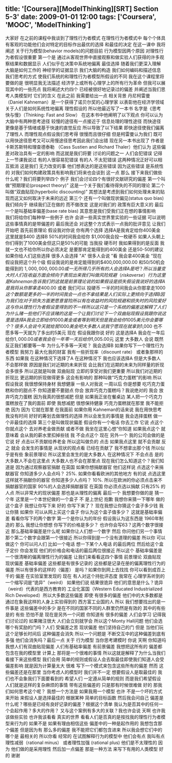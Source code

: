 title: '[Coursera][ModelThinking][SRT] Section 5-3'
date: 2009-01-01 12:00
tags: ['Coursera', 'MOOC', 'ModelThinking']
---

﻿大家好 在之前的课程中我谈到了理性行为者模式
在理性行为者模式中 每个个体具有客观的功能他们会对特定的目标作出最优的选择
和最佳的决定 在这一课中 我将阐述
关于行为模型(behavior models)的问题目前 行为模型因两个原因
对理性行为者假设很重要 第一个是
通过从客观世界中直接观察和做实验人们获得的许多观察结果和数据显示
人们似乎在决策中系统地偏离
最佳选择 随着我们更深入理解
大脑是如何工作的 神经学的证据显示
我们大脑的构造 我们如何编码和描述信息 我们思考的方式
使我们系统的和理性行为者模型所假设的不同
我在这个课程里将要做的是 很明显我无法描述
经济学上或所有心理学上的所有行为革命
但我可以展现其中的一些亮点 我将阐述大约四个
已经被很好地记录过的偏差  并阐述当我们思考人类模型时
它们的含义 在此之前 我需要给出一点
相关背景 丹尼柯雷曼（Daniel Kahneman）是一个获得了诺贝尔奖的心理学家
以表彰他在经济学领域关于人们是如何系统性地偏离
理性假设的 所以他最近写了一本书 名字是《思考 快与慢》（Thinking: Fast and Slow）
在这本书中他阐明了以下观点 你可以认为
大脑中有两种思考途径 较慢的途径有一点接近于
信息处理的理性途径 而快途径
更像是基于情绪或基于快速的直觉反应 所以导致了以下结果
即快途径使我们偏离了理性人
而理性观点假设我们思考得
很慢而且很仔细 但是柯雷曼认为我们
既可以用快途径思考又可以用慢途径思考因此我们会出错 
现在另一本书出现了 作者是卡斯苏斯特和理查德泰勒 （Cass Sustien and Richard Thaler）他们认为
这些偏差对政治具有一定的影响 而这就是我们将要
讨论的问题之一 人们会犯错误
记得上一节课我说过 有的人很容易犯错误 有的人
不太犯错误 这两种情况正好可以相互抵消 这是我们
无力改变的事 他们想表达的是这些错误 因为这些错误
是系统性的 对我们如何构建政策具有影响我们将来也会谈到
这一点 那么 接下来我们做些什么呢？我们将要列举四个
例子 我们会讨论四个有很好文献研究的偏差
第一个叫做“预期理论(prospect theory)”
这是一个关于我们看待得失的不同的理论 第二个
叫做“双曲贴现(hyperbolic discounting)”
其想法是考虑到我们如何处理未来的贴现而这又如何取决于未来的远近
第三个 还有一个叫做现状偏见(status quo bias) 我们倾向于
继续我们正在做的 而不做改变 这是对我们的
政策有巨大意义的 最后一个是叫基础率偏差(base rate bias)
其意思是我们受我们正在想的事情影响          
我们将给你们每种举一些例子 也许
会讲一些真实世界里实验的一些证据
可以说明这些事情真的是带偏差的 最后我还会
对这整个方式表示一点我的批评意见
让我们开始吧 首先前景理论 假设我对你说
你有两个选择 选择A是我肯定给你400美金
这里就是$400 选择B 50%的时间我会给你 $1,000我会投一枚硬币
如果人头朝上 你们得到了1000美金但这只是50%的可能 当我投
硬币时 我如果得到的是反面 我就一文也不给你所以你必须决定 是要那肯定能得到的400美金
还是50-50的建议 如果你给人们这些选择 很多人会选择
"A"  很多人会说 ”看 我会拿400美金 “现在假设我把这个升个级
假设我说的是肯定能得到的$400,000,000.00 和50/50机会能得到的
$1,000,000,000.00 或一无所得 几乎所有的人会选择A 是吧？
所以当量变大时 人们在收益方面会倾向于表现出来我们叫做风险规避（risk averse）行为
这里是Kahneman告诉我们的 这就是前景理论说的 如果假设是损失
假设我说 好的 选择A 是我将从你那拿走$400.00  或者 我们可以
投硬币 一半的时间我会从你那拿走$1000 这个数额是更多的
一半的时间我会一点也不拿 结果是 人们实际上更
倾向于选择B 因为我们在对于损失方面更愿意冒险 所以
有在收益时的风险规避 和损失时的风险爱好 
这与你从理性行为者假设里得到的不一样 所以这只是一个系统的
偏差 这解释了人们为什么赌一些他们不应该赌的
这是一个 让我们讨论下一个 双曲贴现 假设
我跟你说 这里是选择A 我会立即给你1000美金 或者等到
明天 但是我会给你1005美元 你会要哪个？很多人
会说 今天就给我1000美金吧 大多数人说
我宁愿现在就拿到$1,000  也不愿多等一天就为了多出的5美元 现在
假设我跟你说 好的 这是选择A 我会在一年后给你$1,000.00
或者我会在一年零一天后给你$1,005.00元 这里 大多数人
会说 既然反正我们都要等一年 为什么不多等一天呢？
我会选择B 如果你写下一个理性行为者模型 我努力
最大化我的财富 我有一些折现率（discount rate） 或者象那样的东西 如果我
在这种情况下选择了A 在这种情况下 我也应该选择A 但是大多数人
不会那样做 原因是我们对近期的未来折现
会比我们在远期的未来为同样量的折现会多很多 所以这就是叫做
双曲贴现 立即的享受对我们更重要
所以我们对近期的折现比
更远期的折现做得更多 这会有影响的
那种叫做“巧克力蛋糕”的影响 所以假设我说
我很想保持身材 我想健康
一些人对我说 一周以后 你是想要
吃巧克力蛋糕和你的甜点不 你知道要不要甜点 你会
放弃巧克力蛋糕吗？我说绝对的 我会
放弃巧克力蛋糕 因为我真的很想减肥 但是
如果我正坐在餐桌边 某人把一个巧克力蛋糕放在了我的面前 即使
我想减肥 很想保持健康
巧克力蛋糕就在那里 我不能拒绝 因为 因为
它就在那里 在我面前 如果你用
Kahneman的话来说 我在用快思考 我没有时间
好好的筹划去做理性的选择 所以会发生的事情是
我会选择蛋糕 做一个非最佳的选择 
第三个是叫做现状偏差 假设你有一个电话 你去工作
它说 点这个 你就点这个 去对养老金做贡献 或者不做
我坐在这里心想”你知道 如果我点这个 就意味着
会从我的薪水里扣掉些钱 我
不会点这个 现在 另外一个 我的公司会做的是 它说
好 点击以不贡献给养老金 所以这叫做负的
点击 如果我点这里 就不会贡献 反之 就会
会发生的事情是 从现状的观点看 
已经在贡献了 我不想拿出那个钱 所以似乎是有些
象前景理论 所以这里会发生的是大多数人
在这种情况下 不会点击 是的 大多数人不会在这里点
大多数人也不会在那里点 现在我们怎么知道这个？我们知道是
因为通过观察器官捐献 在英国 如果你想捐献器官
他们这样说 点选这个来捐献器官 你知道多少人会点吗？
25%. 如果你看看欧洲的其他地方 有的说
点选这里 这样就不捐献你的器官 你知道多少人点吗？
10%. 所以在欧洲的你必须点击来不捐献器官的国家
90%的人会选择捐献器官 在英国
你必须点选以捐献 只有25%
的人点 所以非常大的现状偏差
那也是从理性的偏离 最后一个 我想要你做的是
猜一个年 这里是一个本世纪做的一个盒子
不 是上世纪 抱歉 我想你来猜一下哪年
做的这个盒子 我想让你写下来 好的 你写下来了？
现在我想让你猜这个盒子多少钱
我让你猜 如果你
可以从网上买这个盒子 你认为这个盒子值多少？
这就是基础率偏差 看看你写下的两个数字
第一个是你认为的年份 假设我认为这东西是
1960年制造的 那么 我想让你想想 你写下的价格是多少？
也许你会写63？这两个数字很接近
那么基础率偏差是什么呢 如果你让人们想一个数字 然后
你问他们另一个事情 那个第二个数字会跟第一个很接近
所以你得到是一个没有道理的偏差 所以你
可以做这个 你可以问人们 比如一个电话 想一下某个人电话
的最后两位 然后给这个盒子定价 你会发现
他们的价格会和电话的最后两位很接近 所以这个
基础率偏差是一个很清晰的偏离理性行为的偏差
让我们来看看这四个事情 前景理论 双曲贴现
现状偏差 基础率偏差 这些都是有很多记录的
这些都是记录在册的偏离理性行为的偏差
所以有很多的这样的（偏差） 是吗？如果你到网上去找找 你可以看到成百上千的
偏差 在实验室里发现的 现在
有人对这个持批评态度 我常在
心理学系听到的一个缩写词是“诡异”（weird） 如果他们说
结果很诡异 他们的意思是什么？诡异（weird）代表的是西方教育的
工业化富国（Western Educated Industrialized Rich Developed）所以大多数这些偏差 即使
有很多的偏差 他们中的大多数都是通过在象我这样的人身上实验得到的 
西方富工业国的人 所以
我们想要找出的是一件事是 这些偏差中的多少
是在不同的国家不同的人群里仍然是有效的 其中的有些是的 有些
恐怕不是 现在是另外一个问题 你知道有
很多的偏差 人们会学习 记得我们讨论过的
如果赌注很大 人们会立刻就学会
所以这个Monty Hall问题 他们会选哪个有奖励的门吗？人们
受偏差之苦 现状偏差 他们坚持自己的门 但是
当他们玩这个足够长时间后 这种偏差会消失 所以一个问题是
不断交互中的这种偏差到底有多强 他们会消失吗？最后一点 关于
行为模型 当你思考建模时 你说 天啊 你知道吗
我想人们有双曲贴现偏差
人们有基础率偏差 有前景偏差  我想把这所有的
偏差都包含在我的模型里 计算上 那将是一个很难的事情
所以这就是解释了为什么当我们看接下来这些模型 我们会用
简单的规则或假设人会去取最佳即使我们知道人会受偏差影响
就是因为计算量太大 很难
写下一个模式来包含这些所有的偏差 然而
这些偏差还是在那里 当你考虑人的模型时 我们并不一定
想要假设人是取最佳的 我们也不会象我们下面要看到的 希望人们
一定遵从简单的规则 而是我们希望假设
人们就是这样的复杂麻烦的事情 带有这些偏差的
只是那有时候很难做 好的 那我们如何思考这个呢？
我想一个方法是 如果我用一个模型 也许
不是一个坏的方式来开始 来假设人是选择最佳的 根据某种
简单的目标函数 然后我会问自己
偏差是什么呢？哪些是已经有良好记录的偏差？根据这个清单
我认为是否其中的任何一个会起作用？多大的作用？
又与这个案例有多大的关联？我也许会说
天啊 也许我该做些实验 也许我该看看
真实的世界 看看人们是否真的是按找我的理性行为者模型来行为的
如果不是 如果有理由相信这些
偏差中的一种是起作用的 我想包含那个偏差 但是因为有
那么多的偏差 我不能把它们都包含进来 所以我会想它们中的哪个是
最相关的 所以你看 经常的 在试图解释行为的模型中
他们会有点 我叫有点 理性减弱（rational minus） 或者理性加强 (rational plus)
他们是不太理性的 因为
他们做的是采用理性 然后加一点偏差 那是一种方法
来写下有用的人类模型 好的 谢谢
